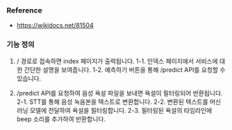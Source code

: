 ### Reference
- https://wikidocs.net/81504


### 기능 정의
1. / 경로로 접속하면 index 페이지가 출력됩니다.
    1-1. 인덱스 페이지에서 서비스에 대한 간단한 설명을 보여줍니다.
    1-2. 예측하기 버튼을 통해 /predict API를 요청할 수 있습니다.

2. /predict API를 요청하여 음성 욕설 파일을 보내면 욕설이 필터링되어 반환됩니다.
    2-1. STT를 통해 음성 녹음본을 텍스트로 변환합니다.
    2-2. 변환된 텍스트를 머신러닝 모델에 전달하여 욕설을 필터링합니다.
    2-3. 필터링된 욕설의 타임라인에 beep 소리를 추가하여 반환합니다.